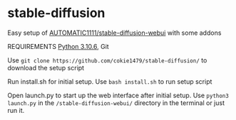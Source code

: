 # stable-diffusion
Easy setup of [AUTOMATIC1111/stable-diffusion-webui](https://github.com/AUTOMATIC1111/stable-diffusion-webui) with some addons

REQUIREMENTS [Python 3.10.6](https://www.python.org/downloads/), Git

Use ```git clone https://github.com/cokie1479/stable-diffusion/``` to download the setup script

Run install.sh for initial setup.  Use ```bash install.sh``` to run setup script

Open launch.py to start up the web interface after initial setup.
Use ```python3 launch.py``` in the ```/stable-diffusion-webui/``` directory in the terminal or just run it.
